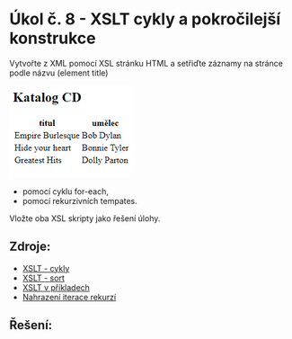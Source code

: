 # Úkol č. 8 - XSLT cykly a pokročilejší konstrukce
Vytvořte z XML pomocí XSL stránku HTML a setřiďte záznamy na stránce podle názvu (element title)

![vzorový výstup](Vzorový%20výstup.png)

- pomocí cyklu for-each,
- pomocí rekurzivních tempates.

Vložte oba XSL skripty jako řešení úlohy.

## Zdroje:
- [XSLT - cykly](https://www.w3schools.com/xml/xsl_for_each.asp)
- [XSLT - sort](https://www.w3schools.com/xml/xsl_sort.asp)
- [XSLT v příkladech](https://www.kosek.cz/xml/xslt/)
- [Nahrazení iterace rekurzí](https://www.kosek.cz/xml/xslt/ukazka-iterace-rekurze.html)

## Řešení:
